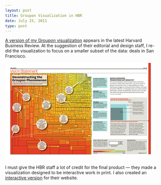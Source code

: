 ```yaml
---
layout: post
title: Groupon Visualization in HBR
date: July 25, 2011
type: post
---
```

[A version of my Groupon visualization](http://hbr.org/2011/07/vision-statement-deconstructing-the-groupon-phenomenon/ar/1) appears in the latest Harvard Business Review. At the suggestion of their editorial and design staff, I re-did the visualization to focus on a smaller subset of the data: deals in San Francisco.

![Groupon spread from HBR](groupon_small.png)

I must give the HBR staff a lot of credit for the final product — they made a visualization designed to be interactive work in print. I also created an [interactive version](http://hbr.org/tablet/0711/vision-statement) for their website.

